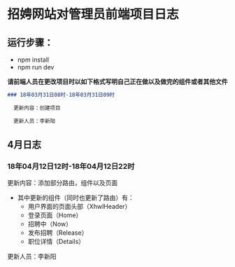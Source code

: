 # 招娉网站对管理员前端项目日志
## 运行步骤：
- npm install
- npm run dev

**请前端人员在更改项目时以如下格式写明自己正在做以及做完的组件或者其他文件**
```markdown
### 18年03月31日08时-18年03月31日09时 
  
  更新内容：创建项目 
  
  更新人员：李新阳
```
## 4月日志
 
 ### 18年04月12日12时-18年04月12日22时 
  
  更新内容：添加部分路由，组件以及页面
  - 其中更新的组件（同时也更新了路由）有：
    + 用户界面的页面头部（XhwlHeader）
    + 登录页面（Home）
    + 招聘中（Now）
    + 发布招聘（Release）
    + 职位详情（Details）

  
  更新人员：李新阳
  
 
